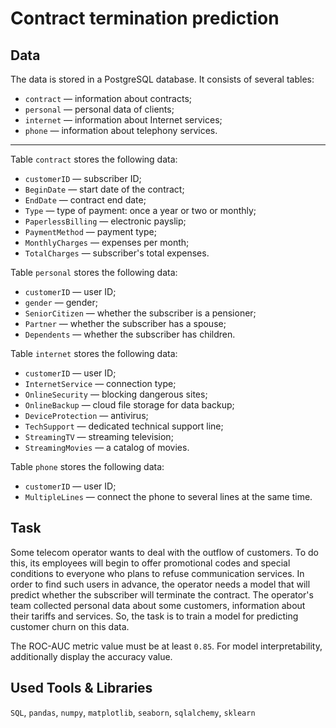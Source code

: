 # Contract termination prediction

## Data

The data is stored in a PostgreSQL database. It consists of several tables:

- `contract` — information about contracts;
- `personal` — personal data of clients;
- `internet` — information about Internet services;
- `phone` — information about telephony services.

__________________

Table `contract` stores the following data:

- `customerID` — subscriber ID;
- `BeginDate` — start date of the contract;
- `EndDate` — contract end date;
- `Type` — type of payment: once a year or two or monthly;
- `PaperlessBilling` — electronic payslip;
- `PaymentMethod` — payment type;
- `MonthlyCharges` — expenses per month;
- `TotalCharges` — subscriber's total expenses.

Table `personal` stores the following data:

- `customerID` — user ID;
- `gender` — gender;
- `SeniorCitizen` — whether the subscriber is a pensioner;
- `Partner` — whether the subscriber has a spouse;
- `Dependents` — whether the subscriber has children.

Table `internet` stores the following data:

- `customerID` — user ID;
- `InternetService` — connection type;
- `OnlineSecurity` — blocking dangerous sites;
- `OnlineBackup` — cloud file storage for data backup;
- `DeviceProtection` — antivirus;
- `TechSupport` — dedicated technical support line;
- `StreamingTV` — streaming television;
- `StreamingMovies` — a catalog of movies.

Table `phone` stores the following data:

- `customerID` — user ID;
- `MultipleLines` — connect the phone to several lines at the same time.

## Task

Some telecom operator wants to deal with the outflow of customers. To do this, its employees will begin to offer promotional codes and special conditions to everyone who plans to refuse communication services. In order to find such users in advance, the operator needs a model that will predict whether the subscriber will terminate the contract. The operator's team collected personal data about some customers, information about their tariffs and services. So, the task is to train a model for predicting customer churn on this data.

The ROC-AUC metric value must be at least `0.85`. For model interpretability, additionally display the accuracy value.

## Used Tools & Libraries
`SQL`, `pandas`, `numpy`, `matplotlib`, `seaborn`, `sqlalchemy`, `sklearn`
